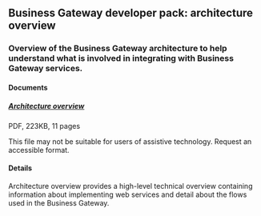 ## Business Gateway developer pack: architecture overview

### Overview of the Business Gateway architecture to help understand what is involved in integrating with Business Gateway services.

#### Documents
##### [Architecture overview](pdfs/business-gateway-architecture-overview.pdf)
PDF, 223KB, 11 pages

This file may not be suitable for users of assistive technology. Request an accessible format.

#### Details
Architecture overview provides a high-level technical overview containing information about implementing web services and detail about the flows used in the Business Gateway.